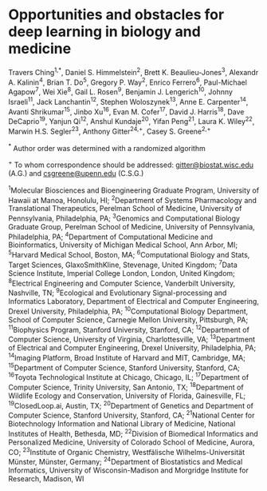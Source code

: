 # Opportunities and obstacles for deep learning in biology and medicine

Travers Ching<sup>1,*</sup>, Daniel S. Himmelstein<sup>2</sup>, Brett K.
Beaulieu-Jones<sup>3</sup>, Alexandr A. Kalinin<sup>4</sup>, Brian T.
Do<sup>5</sup>, Gregory P. Way<sup>2</sup>, Enrico Ferrero<sup>6</sup>,
Paul-Michael Agapow<sup>7</sup>, Wei Xie<sup>8</sup>, Gail L. Rosen<sup>9</sup>,
Benjamin J. Lengerich<sup>10</sup>, Johnny Israeli<sup>11</sup>, Jack
Lanchantin<sup>12</sup>, Stephen Woloszynek<sup>13</sup>, Anne E.
Carpenter<sup>14</sup>, Avanti Shrikumar<sup>15</sup>, Jinbo Xu<sup>16</sup>,
Evan M. Cofer<sup>17</sup>, David J. Harris<sup>18</sup>, Dave
DeCaprio<sup>19</sup>, Yanjun Qi<sup>12</sup>, Anshul Kundaje<sup>20</sup>,
Yifan Peng<sup>21</sup>, Laura K. Wiley<sup>22</sup>, Marwin H.S.
Segler<sup>23</sup>, Anthony Gitter<sup>24,+</sup>, Casey S.
Greene<sup>2,+</sup>

<sup>*</sup> Author order was determined with a randomized algorithm

<sup>+</sup> To whom correspondence should be addressed: gitter@biostat.wisc.edu
(A.G.) and csgreene@upenn.edu (C.S.G.)

<sup>1</sup>Molecular Biosciences and Bioengineering Graduate Program,
University of Hawaii at Manoa, Honolulu, HI; <sup>2</sup>Department of Systems
Pharmacology and Translational Therapeutics, Perelman School of Medicine,
University of Pennsylvania, Philadelphia, PA; <sup>3</sup>Genomics and
Computational Biology Graduate Group, Perelman School of Medicine, University of
Pennsylvania, Philadelphia, PA; <sup>4</sup>Department of Computational Medicine
and Bioinformatics, University of Michigan Medical School, Ann Arbor, MI;
<sup>5</sup>Harvard Medical School, Boston, MA; <sup>6</sup>Computational
Biology and Stats, Target Sciences, GlaxoSmithKline, Stevenage, United Kingdom;
<sup>7</sup>Data Science Institute, Imperial College London, London, United
Kingdom; <sup>8</sup>Electrical Engineering and Computer Science, Vanderbilt
University, Nashville, TN; <sup>9</sup>Ecological and Evolutionary
Signal-processing and Informatics Laboratory, Department of Electrical and
Computer Engineering, Drexel University, Philadelphia, PA;
<sup>10</sup>Computational Biology Department, School of Computer Science,
Carnegie Mellon University, Pittsburgh, PA; <sup>11</sup>Biophysics Program,
Stanford University, Stanford, CA; <sup>12</sup>Department of Computer Science,
University of Virginia, Charlottesville, VA; <sup>13</sup>Department of
Electrical and Computer Engineering, Drexel University, Philadelphia, PA;
<sup>14</sup>Imaging Platform, Broad Institute of Harvard and MIT, Cambridge,
MA; <sup>15</sup>Department of Computer Science, Stanford University, Stanford,
CA; <sup>16</sup>Toyota Technological Institute at Chicago, Chicago, IL;
<sup>17</sup>Department of Computer Science, Trinity University, San Antonio,
TX; <sup>18</sup>Department of Wildlife Ecology and Conservation, University of
Florida, Gainesville, FL; <sup>19</sup>ClosedLoop.ai, Austin, TX;
<sup>20</sup>Department of Genetics and Department of Computer Science, Stanford
University, Stanford, CA; <sup>21</sup>National Center for Biotechnology
Information and National Library of Medicine, National Institutes of Health,
Bethesda, MD; <sup>22</sup>Division of Biomedical Informatics and Personalized
Medicine, University of Colorado School of Medicine, Aurora, CO;
<sup>23</sup>Institute of Organic Chemistry, Westfälische Wilhelms-Universität
Münster, Münster, Germany; <sup>24</sup>Department of Biostatistics and Medical
Informatics, University of Wisconsin-Madison and Morgridge Institute for
Research, Madison, WI
